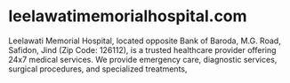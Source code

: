 # leelawatimemorialhospital.com
Leelawati Memorial Hospital, located opposite Bank of Baroda, M.G. Road, Safidon, Jind (Zip Code: 126112), is a trusted healthcare provider offering 24x7 medical services. We provide emergency care, diagnostic services, surgical procedures, and specialized treatments,
